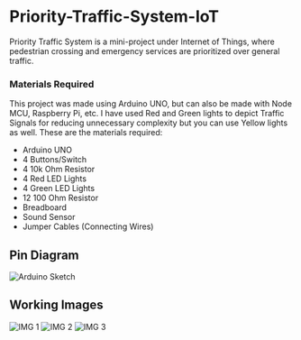 # Priority-Traffic-System-IoT
Priority Traffic System is a mini-project under Internet of Things, where pedestrian crossing and emergency services are prioritized over general traffic.

### Materials Required
This project was made using Arduino UNO, but can also be made with Node MCU, Raspberry Pi, etc. I have used Red and Green lights to depict Traffic Signals for reducing unnecessary complexity but you can use Yellow lights as well. These are the materials required:
- Arduino UNO
- 4 Buttons/Switch
- 4 10k Ohm Resistor
- 4 Red LED Lights
- 4 Green LED Lights
- 12 100 Ohm Resistor 
- Breadboard
- Sound Sensor
- Jumper Cables (Connecting Wires)

## Pin Diagram
![Arduino Sketch](https://github.com/homit-dalia/Priority-Traffic-System-IoT/assets/103167599/9351ece6-9923-487b-904c-b2aeb2784ea6)

## Working Images
![IMG 1](https://github.com/homit-dalia/Priority-Traffic-System-IoT/assets/103167599/67230f0d-3df6-4837-b60a-0bee797a03cc)
![IMG 2](https://github.com/homit-dalia/Priority-Traffic-System-IoT/assets/103167599/36d42dd4-70ee-42ea-8408-19732e17a5d3)
![IMG 3](https://github.com/homit-dalia/Priority-Traffic-System-IoT/assets/103167599/6611582b-c2d5-4223-a375-6890670ecf2b)
